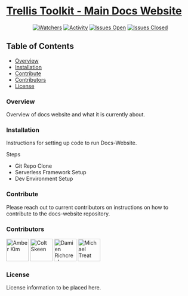# [Trellis Toolkit - Main Docs Website](https://github.com/trellistk/docs-website)

<div align="center">

[![Watchers](https://img.shields.io/github/watchers/trellistk/docs-website?style=social)](https://github.com/trellistk/docs-website) [![Activity](https://img.shields.io/github/commit-activity/m/trellistk/docs-website)](https://github.com/trellistk/docs-website/pulse)
[![Issues Open](https://img.shields.io/github/issues/trellistk/docs-website?logo=readthedocs&logoColor=green)](https://github.com/trellistk/docs-website/issues) [![Issues Closed](https://img.shields.io/github/issues-closed/trellistk/docs-website?logo=readthedocs&logoColor=yellow)](https://github.com/trellistk/docs-website/issues?q=is%3Aissue+is%3Aclosed)
</div>

## Table of Contents

- [Overview]('#overview')
- [Installation](#installation)
- [Contribute](#contribute)
- [Contributors](#contributors)
- [License](#license)

### Overview

Overview of docs website and what it is currently about.

### Installation

Instructions for setting up code to run Docs-Website.

Steps

- Git Repo Clone
- Serverless Framework Setup
- Dev Environment Setup
  
### Contribute

Please reach out to current contributors on instructions on how to contribute to the docs-website repository.

### Contributors

<a href="https://github.com/ambergkim" ><img width="60px" alt="Amber Kim" src="https://avatars.githubusercontent.com/u/14047327?v=4"></a> <a href="https://github.com/coltskeen" ><img width="60px" alt="Colt Skeen" src="https://avatars.githubusercontent.com/u/93236823?v=4"></a> <a href="https://github.com/Tactika" ><img width="60px" alt="Damien Richcreek" src="https://avatars.githubusercontent.com/u/16322338?s=400&u=2829daaaf23921d3089cded994a96fea5af6ecf7&v=4"></a> <a href="https://github.com/michaeltreat"><img width="60px" alt="Michael Treat" src="https://avatars.githubusercontent.com/u/25001461?v=4"></a>

### License

License information to be placed here.

